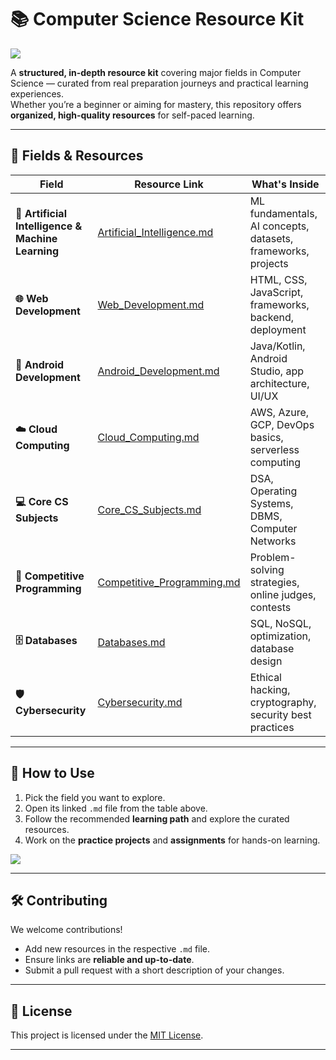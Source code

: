 # 📚 Computer Science Resource Kit

![](https://i.imgur.com/waxVImv.png)

A **structured, in-depth resource kit** covering major fields in Computer Science — curated from real preparation journeys and practical learning experiences.  
Whether you’re a beginner or aiming for mastery, this repository offers **organized, high-quality resources** for self-paced learning.

---

## 📂 Fields & Resources

| Field                                             | Resource Link                                                                                 | What's Inside                                                |
| ------------------------------------------------- | --------------------------------------------------------------------------------------------- | ------------------------------------------------------------ |
| **🤖 Artificial Intelligence & Machine Learning** | [Artificial_Intelligence.md](AI%20%26%20ML/Artificial_Intelligence.md)                        | ML fundamentals, AI concepts, datasets, frameworks, projects |
| **🌐 Web Development**                            | [Web_Development.md](Web%20Development/Web_Development.md)                                   | HTML, CSS, JavaScript, frameworks, backend, deployment       |
| **📱 Android Development**                        | [Android_Development.md](Android%20Development/Android_Development.md)                       | Java/Kotlin, Android Studio, app architecture, UI/UX         |
| **☁️ Cloud Computing**                            | [Cloud_Computing.md](cloud_devops/Cloud_Computing.md)                                         | AWS, Azure, GCP, DevOps basics, serverless computing         |
| **💻 Core CS Subjects**                           | [Core_CS_Subjects.md](Core_CS_Subjects.md)                                                    | DSA, Operating Systems, DBMS, Computer Networks              |
| **🧠 Competitive Programming**                    | [Competitive_Programming.md](Competitive_Programming.md)                                     | Problem-solving strategies, online judges, contests          |
| **🗄️ Databases**                                 | [Databases.md](Databases.md)                                                                  | SQL, NoSQL, optimization, database design                    |
| **🛡️ Cybersecurity**                             | [Cybersecurity.md](Cybersecurity.md)                                                          | Ethical hacking, cryptography, security best practices       |

---

## 🎯 How to Use

1. Pick the field you want to explore.
2. Open its linked `.md` file from the table above.
3. Follow the recommended **learning path** and explore the curated resources.
4. Work on the **practice projects** and **assignments** for hands-on learning.

![](https://i.imgur.com/waxVImv.png)

---

## 🛠 Contributing

We welcome contributions!

- Add new resources in the respective `.md` file.
- Ensure links are **reliable and up-to-date**.
- Submit a pull request with a short description of your changes.

---

## 📜 License

This project is licensed under the [MIT License](LICENSE).

---
